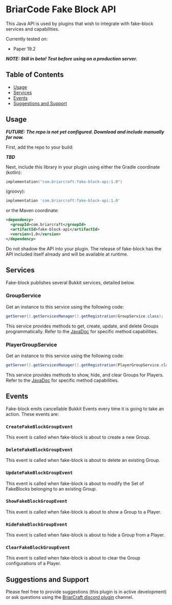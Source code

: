 # BriarCode Fake Block API
This Java API is used by plugins that wish to integrate with fake-block services and capabilities.

Currently tested on:
* Paper 19.2

***NOTE: Still in beta! Test before using on a production server.***

## Table of Contents
* [Usage](#usage)
* [Services](#services)
* [Events](#events)
* [Suggestions and Support](#suggestions-and-support)

## Usage

***FUTURE: The repo is not yet configured. Download and include manually for now.***

First, add the repo to your build:

***TBD***

Next, include this library in your plugin using either the Gradle coordinate (kotlin):
```kotlin
implementation("com.briarcraft:fake-block-api:1.0")
```
(groovy):
```groovy
implementation 'com.briarcraft:fake-block-api:1.0'
```
or the Maven coordinate:
```xml
<dependency>
  <groupId>com.briarcraft</groupId>
  <artifactId>fake-block-api</artifactId>
  <version>1.0</version>
</dependency>
```

Do not shadow the API into your plugin. The release of fake-block has the API included itself already and will be
available at runtime.

## Services
Fake-block publishes several Bukkit services, detailed below.

### GroupService
Get an instance to this service using the following code:
```java
getServer().getServicesManager().getRegistration(GroupService.class);
```
This service provides methods to get, create, update, and delete Groups programmatically. Refer to the
[JavaDoc](src/main/java/com/briarcraft/fakeblock/api/service/GroupService.java) for specific method capabilities.

### PlayerGroupService
Get an instance to this service using the following code:
```java
getServer().getServicesManager().getRegistration(PlayerGroupService.class);
```
This service provides methods to show, hide, and clear Groups for Players. Refer to the
[JavaDoc](src/main/java/com/briarcraft/fakeblock/api/service/PlayerGroupService.java) for specific method capabilities.

## Events
Fake-block emits cancellable Bukkit Events every time it is going to take an action. These events are:

### `CreateFakeBlockGroupEvent`
This event is called when fake-block is about to create a new Group.

### `DeleteFakeBlockGroupEvent`
This event is called when fake-block is about to delete an existing Group.

### `UpdateFakeBlockGroupEvent`
This event is called when fake-block is about to modify the Set of FakeBlocks belonging to an existing Group.

### `ShowFakeBlockGroupEvent`
This event is called when fake-block is about to show a Group to a Player.

### `HideFakeBlockGroupEvent`
This event is called when fake-block is about to hide a Group from a Player.

### `ClearFakeBlockGroupEvent`
This event is called when fake-block is about to clear the Group configurations of a Player.

## Suggestions and Support
Please feel free to provide suggestions (this plugin is in active development) or ask questions using the [BriarCraft
discord plugin](https://discord.gg/ycwxwQXN74) channel.
